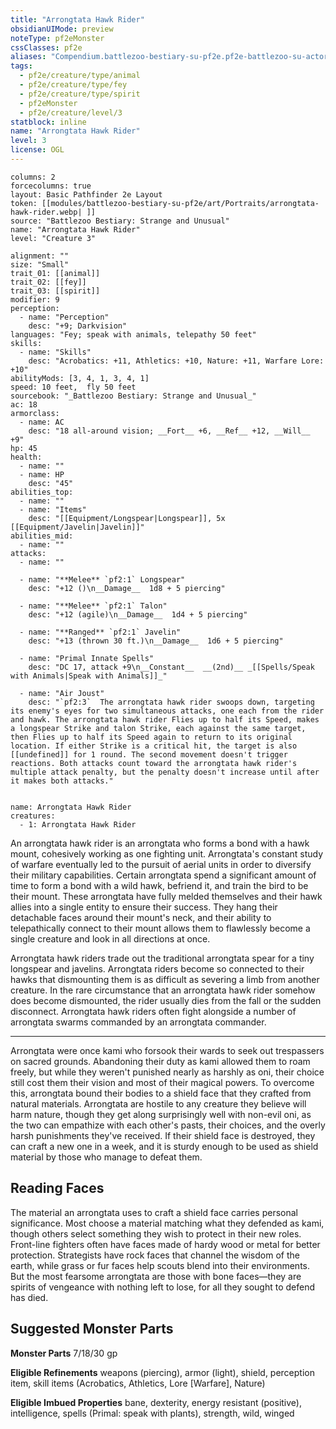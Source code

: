 ```yaml
---
title: "Arrongtata Hawk Rider"
obsidianUIMode: preview
noteType: pf2eMonster
cssClasses: pf2e
aliases: "Compendium.battlezoo-bestiary-su-pf2e.pf2e-battlezoo-su-actors.Actor.xXagXd5pm5HE6FiF" 
tags:
  - pf2e/creature/type/animal
  - pf2e/creature/type/fey
  - pf2e/creature/type/spirit
  - pf2eMonster
  - pf2e/creature/level/3
statblock: inline
name: "Arrongtata Hawk Rider"
level: 3
license: OGL
---
```


```statblock
columns: 2
forcecolumns: true
layout: Basic Pathfinder 2e Layout
token: [[modules/battlezoo-bestiary-su-pf2e/art/Portraits/arrongtata-hawk-rider.webp| ]]
source: "Battlezoo Bestiary: Strange and Unusual"
name: "Arrongtata Hawk Rider"
level: "Creature 3"

alignment: ""
size: "Small"
trait_01: [[animal]]
trait_02: [[fey]]
trait_03: [[spirit]]
modifier: 9
perception:
  - name: "Perception"
    desc: "+9; Darkvision"
languages: "Fey; speak with animals, telepathy 50 feet"
skills:
  - name: "Skills"
    desc: "Acrobatics: +11, Athletics: +10, Nature: +11, Warfare Lore: +10"
abilityMods: [3, 4, 1, 3, 4, 1]
speed: 10 feet,  fly 50 feet
sourcebook: "_Battlezoo Bestiary: Strange and Unusual_"
ac: 18
armorclass:
  - name: AC
    desc: "18 all-around vision; __Fort__ +6, __Ref__ +12, __Will__ +9"
hp: 45
health:
  - name: ""
  - name: HP
    desc: "45"
abilities_top:
  - name: ""
  - name: "Items"
    desc: "[[Equipment/Longspear|Longspear]], 5x [[Equipment/Javelin|Javelin]]"
abilities_mid:
  - name: ""
attacks:
  - name: ""

  - name: "**Melee** `pf2:1` Longspear"
    desc: "+12 ()\n__Damage__  1d8 + 5 piercing"

  - name: "**Melee** `pf2:1` Talon"
    desc: "+12 (agile)\n__Damage__  1d4 + 5 piercing"

  - name: "**Ranged** `pf2:1` Javelin"
    desc: "+13 (thrown 30 ft.)\n__Damage__  1d6 + 5 piercing"

  - name: "Primal Innate Spells"
    desc: "DC 17, attack +9\n__Constant__  __(2nd)__ _[[Spells/Speak with Animals|Speak with Animals]]_"

  - name: "Air Joust"
    desc: "`pf2:3`  The arrongtata hawk rider swoops down, targeting its enemy's eyes for two simultaneous attacks, one each from the rider and hawk. The arrongtata hawk rider Flies up to half its Speed, makes a longspear Strike and talon Strike, each against the same target, then Flies up to half its Speed again to return to its original location. If either Strike is a critical hit, the target is also [[undefined]] for 1 round. The second movement doesn't trigger reactions. Both attacks count toward the arrongtata hawk rider's multiple attack penalty, but the penalty doesn't increase until after it makes both attacks."
 
```

```encounter-table
name: Arrongtata Hawk Rider
creatures:
  - 1: Arrongtata Hawk Rider
```



An arrongtata hawk rider is an arrongtata who forms a bond with a hawk mount, cohesively working as one fighting unit. Arrongtata's constant study of warfare eventually led to the pursuit of aerial units in order to diversify their military capabilities. Certain arrongtata spend a significant amount of time to form a bond with a wild hawk, befriend it, and train the bird to be their mount. These arrongtata have fully melded themselves and their hawk allies into a single entity to ensure their success. They hang their detachable faces around their mount's neck, and their ability to telepathically connect to their mount allows them to flawlessly become a single creature and look in all directions at once.

Arrongtata hawk riders trade out the traditional arrongtata spear for a tiny longspear and javelins. Arrongtata riders become so connected to their hawks that dismounting them is as difficult as severing a limb from another creature. In the rare circumstance that an arrongtata hawk rider somehow does become dismounted, the rider usually dies from the fall or the sudden disconnect. Arrongtata hawk riders often fight alongside a number of arrongtata swarms commanded by an arrongtata commander.

* * *

Arrongtata were once kami who forsook their wards to seek out trespassers on sacred grounds. Abandoning their duty as kami allowed them to roam freely, but while they weren't punished nearly as harshly as oni, their choice still cost them their vision and most of their magical powers. To overcome this, arrongtata bound their bodies to a shield face that they crafted from natural materials. Arrongtata are hostile to any creature they believe will harm nature, though they get along surprisingly well with non-evil oni, as the two can empathize with each other's pasts, their choices, and the overly harsh punishments they've received. If their shield face is destroyed, they can craft a new one in a week, and it is sturdy enough to be used as shield material by those who manage to defeat them.

## Reading Faces

The material an arrongtata uses to craft a shield face carries personal significance. Most choose a material matching what they defended as kami, though others select something they wish to protect in their new roles. Front-line fighters often have faces made of hardy wood or metal for better protection. Strategists have rock faces that channel the wisdom of the earth, while grass or fur faces help scouts blend into their environments. But the most fearsome arrongtata are those with bone faces—they are spirits of vengeance with nothing left to lose, for all they sought to defend has died.

## Suggested Monster Parts

**Monster Parts** 7/18/30 gp

**Eligible Refinements** weapons (piercing), armor (light), shield, perception item, skill items (Acrobatics, Athletics, Lore \[Warfare\], Nature)

**Eligible Imbued Properties** bane, dexterity, energy resistant (positive), intelligence, spells (Primal: speak with plants), strength, wild, winged
